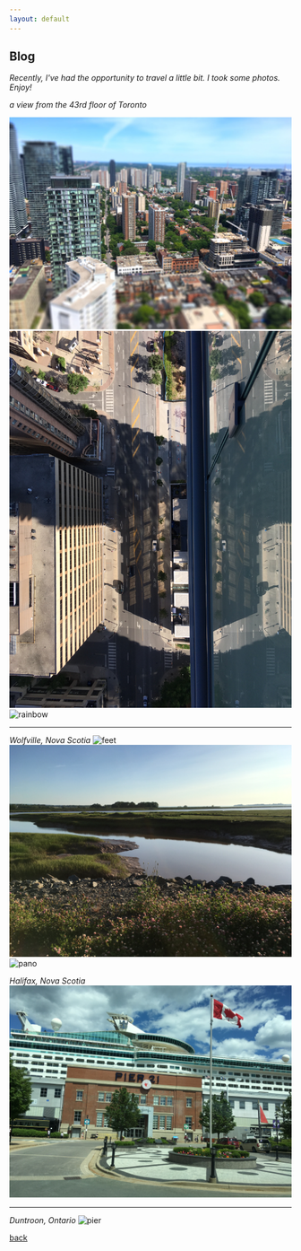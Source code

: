 ```yaml
---
layout: default
---
```


## Blog

_Recently, I've had the opportunity to travel a little bit. I took some photos. Enjoy!_

_a view from the 43rd floor of Toronto_

![buildings](/assets/img/travel/Toronto/buildings.jpg)
![down](/assets/img/travel/Toronto/down.jpg)
![rainbow](/assets/img/travel/Toronto/rainbow.jpg)

***

_Wolfville, Nova Scotia_
![feet](/assets/img/travel/Nova_Scotia/feet.jpg)
![lake](/assets/img/travel/Nova_Scotia/lake.jpg)
![pano](/assets/img/travel/Nova_Scotia/pano.jpg)

_Halifax, Nova Scotia_
![pier](/assets/img/travel/Nova_Scotia/pier.jpg)

***

_Duntroon, Ontario_
![pier](/assets/img/ski.jpg)


[back](./)
